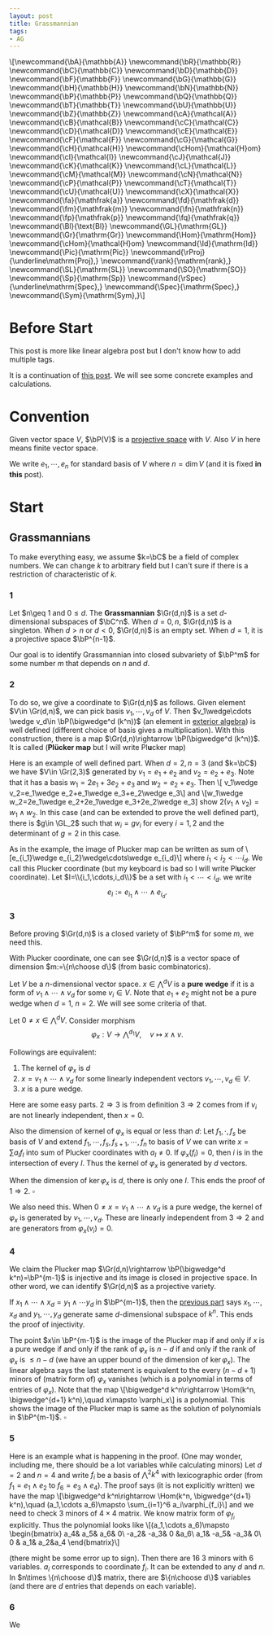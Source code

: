 ```yaml
---
layout: post
title: Grassmannian
tags: 
- AG
---
```


\\[\newcommand{\bA}{\mathbb{A}}
\newcommand{\bR}{\mathbb{R}}
\newcommand{\bC}{\mathbb{C}}
\newcommand{\bD}{\mathbb{D}}
\newcommand{\bF}{\mathbb{F}}
\newcommand{\bG}{\mathbb{G}}
\newcommand{\bH}{\mathbb{H}}
\newcommand{\bN}{\mathbb{N}}
\newcommand{\bP}{\mathbb{P}}
\newcommand{\bQ}{\mathbb{Q}}
\newcommand{\bT}{\mathbb{T}}
\newcommand{\bU}{\mathbb{U}}
\newcommand{\bZ}{\mathbb{Z}}
\newcommand{\cA}{\mathcal{A}}
\newcommand{\cB}{\mathcal{B}}
\newcommand{\cC}{\mathcal{C}}
\newcommand{\cD}{\mathcal{D}}
\newcommand{\cE}{\mathcal{E}}
\newcommand{\cF}{\mathcal{F}}
\newcommand{\cG}{\mathcal{G}}
\newcommand{\cH}{\mathcal{H}}
\newcommand{\cHom}{\mathcal{H}om}
\newcommand{\cI}{\mathcal{I}}
\newcommand{\cJ}{\mathcal{J}}
\newcommand{\cK}{\mathcal{K}}
\newcommand{\cL}{\mathcal{L}}
\newcommand{\cM}{\mathcal{M}}
\newcommand{\cN}{\mathcal{N}}
\newcommand{\cP}{\mathcal{P}}
\newcommand{\cT}{\mathcal{T}}
\newcommand{\cU}{\mathcal{U}}
\newcommand{\cX}{\mathcal{X}}
\newcommand{\fa}{\mathfrak{a}}
\newcommand{\fd}{\mathfrak{d}}
\newcommand{\fm}{\mathfrak{m}}
\newcommand{\fn}{\mathfrak{n}}
\newcommand{\fp}{\mathfrak{p}}
\newcommand{\fq}{\mathfrak{q}}
\newcommand{\Bl}{\text{Bl}}
\newcommand{\GL}{\mathrm{GL}}
\newcommand{\Gr}{\mathrm{Gr}}
\newcommand{\Hom}{\mathrm{Hom}}
\newcommand{\cHom}{\mathcal{H}om}
\newcommand{\Id}{\mathrm{Id}}
\newcommand{\Pic}{\mathrm{Pic}}
\newcommand{\rProj}{\underline\mathrm{Proj}\,}
\newcommand{\rank}{\mathrm{rank}\,}
\newcommand{\SL}{\mathrm{SL}}
\newcommand{\SO}{\mathrm{SO}}
\newcommand{\Sp}{\mathrm{Sp}}
\newcommand{\rSpec}{\underline\mathrm{Spec}\,}
\newcommand{\Spec}{\mathrm{Spec}\,}
\newcommand{\Sym}{\mathrm{Sym}\,}\\]

# Before Start

This post is more like linear algebra post but I don't know how to add multiple tags.

It is a continuation of [this post](2022-11-18-algebraic-groups1.md). We will see some concrete examples and calculations.

# Convention

Given vector space $V$, $\bP(V)$ is a [projective space](https://en.wikipedia.org/wiki/Projective_space#Definition) with $V$. Also $V$ in here means finite vector space.

We write $e_1,\cdots,e_n$ for standard basis of $V$ where $n=\dim V$ (and it is fixed **in this** post).

# Start

## Grassmannians

To make everything easy, we assume $k=\bC$ be a field of complex numbers. We can change $k$ to arbitrary field but I can't sure if there is a restriction of characteristic of $k$.

### 1

Let $n\geq 1 and $0\leq d$. The **Grassmannian** $\Gr(d,n)$ is a set $d$-dimensional subspaces of $\bC^n$. When $d=0,n$, $\Gr(d,n)$ is a singleton. When $d>n$ or $d<0$, $\Gr(d,n)$ is an empty set. When $d=1$, it is a projective space $\bP^{n-1}$. 

Our goal is to identify Grassmannian into closed subvariety of $\bP^m$ for some number $m$ that depends on $n$ and $d$.

### 2

To do so, we give a coordinate to $\Gr(d,n)$ as follows. Given element $V\in \Gr(d,n)$, we can pick basis $v_1,\cdots,v_d$ of $V$. Then $v_1\wedge\cdots \wedge v_d\in \bP(\bigwedge^d (k^n))$ (an element in [exterior algebra](https://en.wikipedia.org/wiki/Exterior_algebra)) is well defined (different choice of basis gives a multiplication). With this construction, there is a map $\Gr(d,n)\rightarrow \bP(\bigwedge^d (k^n))$. It is called (**Plücker map** but I will write Pl**u**cker map)

Here is an example of well defined part. When $d=2,n=3$ (and $k=\bC$) we have $V\in \Gr(2,3)$ generated by $v_1=e_1+e_2$ and $v_2=e_2+e_3$. Note that it has a basis $w_1= 2e_1+3e_2+e_3$ and $w_2=e_2+e_3$. Then
\\[ v_1\wedge v_2=e_1\wedge e_2+e_1\wedge e_3+e_2\wedge e_3\\]
and 
\\[w_1\wedge w_2=2e_1\wedge e_2+2e_1\wedge e_3+2e_2\wedge e_3]
show $2(v_1\wedge v_2)=w_1\wedge w_2$. In this case (and can be extended to prove the well defined part), there is $g\in \GL_2$ such that $w_i=gv_i$ for every $i=1,2$ and the determinant of $g=2$ in this case.

As in the example, the image of Plucker map can be written as sum of 
\\[e_{i_1}\wedge e_{i_2}\wedge\cdots\wedge e_{i_d}\\]
where $i_1< i_2<\cdots i_d$. We call this Plucker coordinate (but my keyboard is bad so I will write Pl**u**cker coordinate). Let $I=\\{i_1,\cdots,i_d\\}$ be a set with $i_1<\cdots<i_d$. we write
$$e_I:=e_{i_1}\wedge \cdots \wedge e_{i_d}.$$


### 3

Before proving $\Gr(d,n)$ is a closed variety of $\bP^m$ for some $m$, we need this.

With Plucker coordinate, one can see $\Gr(d,n)$ is a vector space of dimension $m:=\{n\choose d\}$ (from basic combinatorics).

Let $V$ be a $n$-dimensional vector space. $x\in \bigwedge^d V$ is a **pure wedge** if it is a form of $v_1\wedge \cdots\wedge v_d$ for some $v_i\in V$. Note that $e_1+e_2$ might not be a pure wedge when $d=1$, $n=2$. We will see some criteria of that.

Let $0 \neq x\in \bigwedge^d V$. Consider morphism 
$$\varphi_x:V\rightarrow  \bigwedge^{d_1} V,\quad v\mapsto x\wedge v.$$ 

Followings are equivalent:
1. The kernel of $\varphi_x$ is $d$
2. $x=v_1\wedge \cdots\wedge v_d$ for some linearly independent vectors $v_1,\cdots, v_d\in V$.
3. $x$ is a pure wedge.

Here are some easy parts. $2\Rightarrow 3$ is from definition $3\Rightarrow 2$ comes from if $v_i$ are not linearly independent, then $x=0$. 

Also the dimension of kernel of $\varphi_x$ is equal or less than $d$: Let $f_1,\cdot,f_s$ be basis of $V$ and extend $f_1,\cdots,f_s,f_{s+1},\cdots, f_n$ to basis of $V$ we can write $x=\sum a_I f_I$ into sum of Plucker coordinates with $a_I\neq 0$. If $\varphi_x(f_i)=0$, then $i$ is in the intersection of every $I$. Thus the kernel of $\varphi_x$ is generated by $d$ vectors.

When the dimension of $\ker \varphi_x$ is $d$, there is only one $I$. This ends the proof of $1\Rightarrow 2$. $\square$

We also need this. When $0\neq x=v_1\wedge\cdots \wedge v_d$ is a pure wedge, the kernel of $\varphi_x$ is generated by $v_1,\cdots,v_d$. These are linearly independent from $3\Rightarrow 2$ and are generators from $\varphi_x(v_i)=0$.

### 4

We claim the Plucker map $\Gr(d,n)\rightarrow \bP(\bigwedge^d k^n)=\bP^{m-1}$ is injective and its image is closed in projective space. In other word, we can identify $\Gr(d,n)$ as a projective variety.

If $x_1\wedge\cdots \wedge x_d=y_1\wedge\cdots y_d$ in $\bP^{m-1}$, then the [previous part](###3) says $x_1,\cdots,x_d$ and $y_1,\cdots,y_d$ generate same $d$-dimensional subspace of $k^n$. This ends the proof of injectivity.

The point $x\in \bP^{m-1}$ is the image of the Plucker map if and only if $x$ is a pure wedge if and only if the rank of $\varphi_x$ is $n-d$ if and only if the rank of $\varphi_x$ is $\leq n-d$ (we have an upper bound of the dimension of $\ker\varphi_x$). The linear algebra says the last statement is equivalent to the every $(n-d+1)$ minors of (matrix form of) $\varphi_x$ vanishes (which is a polynomial in terms of entries of $\varphi_x$). Note that the map 
\\[\bigwedge^d k^n\rightarrow \Hom(k^n, \bigwedge^{d+1} k^n),\quad x\mapsto \varphi_x\\]
is a polynomial. This shows the image of the Plucker map is same as the solution of polynomials in $\bP^{m-1}$. $\square$

### 5 

Here is an example what is happening in the proof. (One may wonder, including me, there should be a lot variables while calculating minors) Let $d=2$ and $n=4$ and write $f_i$ be a basis of $\bigwedge^2k^4$ with lexicographic order (from $f_1=e_1\wedge e_2$ to $f_{6}=e_3\wedge e_4$). The proof says (it is not explicitly written) we have the map 
\\[\bigwedge^d k^n\rightarrow \Hom(k^n, \bigwedge^{d+1} k^n),\quad (a_1,\cdots a_6)\mapsto \sum_{i=1}^6 a_i\varphi_{f_i}\\]
and we need to check $3$ minors of $4\times 4$ matrix. We know matrix form of $\varphi_{f_i}$ explicitly. Thus the polynomial looks like
\\[(a_1,\cdots a_6)\mapsto \begin{bmatrix} a_4& a_5& a_6& 0\\ -a_2& -a_3& 0 &a_6\\ a_1& -a_5& -a_3& 0\\ 0 & a_1& a_2&a_4 \end{bmatrix}\\]

(there might be some error up to sign). Then there are 16 $3$ minors with $6$ variables. $a_i$ corresponds to coordinate $f_i$. It can be extended to any $d$ and $n$. In $n\times \{n\choose d\}$ matrix, there are $\{n\choose d\}$ variables (and there are $d$ entries that depends on each variable).

### 6

We
